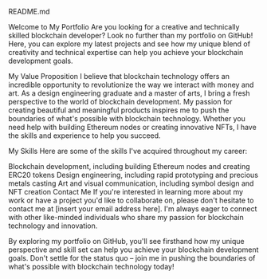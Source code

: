 README.md

Welcome to My Portfolio
Are you looking for a creative and technically skilled blockchain developer? Look no further than my portfolio on GitHub! Here, you can explore my latest projects and see how my unique blend of creativity and technical expertise can help you achieve your blockchain development goals.

My Value Proposition
I believe that blockchain technology offers an incredible opportunity to revolutionize the way we interact with money and art. As a design engineering graduate and a master of arts, I bring a fresh perspective to the world of blockchain development. My passion for creating beautiful and meaningful products inspires me to push the boundaries of what's possible with blockchain technology. Whether you need help with building Ethereum nodes or creating innovative NFTs, I have the skills and experience to help you succeed.

My Skills
Here are some of the skills I've acquired throughout my career:

Blockchain development, including building Ethereum nodes and creating ERC20 tokens
Design engineering, including rapid prototyping and precious metals casting
Art and visual communication, including symbol design and NFT creation
Contact Me
If you're interested in learning more about my work or have a project you'd like to collaborate on, please don't hesitate to contact me at [insert your email address here]. I'm always eager to connect with other like-minded individuals who share my passion for blockchain technology and innovation.

By exploring my portfolio on GitHub, you'll see firsthand how my unique perspective and skill set can help you achieve your blockchain development goals. Don't settle for the status quo – join me in pushing the boundaries of what's possible with blockchain technology today!





